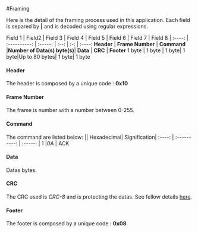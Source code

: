 #Framing

Here is the detail of the framing process used in this application.
Each field is separed by **|** and is decoded using regular expressions.

 Field 1 |  Field2 |  Field 3 |  Field 4 |  Field 5 | Field 6  | Field 7  | Field 8 |
:----: | :----------: | :-----: | :--: | :-: | :----:
**Header** | **Frame Number** | **Command** |**Number of Data(s) byte(s)**| **Data** | **CRC** | **Footer**
1 byte | 1 byte       | 1 byte| 1 byte|Up to 80 bytes| 1 byte| 1 byte

#### Header
The header is composed by a unique code : **0x10**
#### Frame Number
The frame is number with a number between 0-255.
#### Command 
The command are listed below: 
 || Hexadecimal| Signification|
 :----: | :----------: | :-----: |
1 |*0A* | ACK
#### Data 
Datas bytes.
#### CRC 
The CRC used is *CRC-8* and is protecting the datas.
See fellow details [here](https://users.ece.cmu.edu/~koopman/roses/dsn04/koopman04_crc_poly_embedded.pdf).
#### Footer
The footer is composed by a unique code : **0x08**